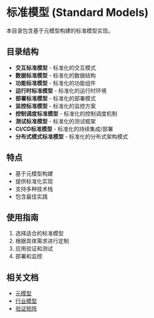 # 标准模型 (Standard Models)

本目录包含基于元模型构建的标准模型实现。

## 目录结构

- **交互标准模型** - 标准化的交互模式
- **数据标准模型** - 标准化的数据结构
- **功能标准模型** - 标准化的功能组件
- **运行时标准模型** - 标准化的运行时环境
- **部署标准模型** - 标准化的部署模式
- **监控标准模型** - 标准化的监控方案
- **控制调度标准模型** - 标准化的控制调度机制
- **测试标准模型** - 标准化的测试框架
- **CI/CD标准模型** - 标准化的持续集成/部署
- **分布式模式标准模型** - 标准化的分布式架构模式

## 特点

- 基于元模型构建
- 提供标准化实现
- 支持多种技术栈
- 包含最佳实践

## 使用指南

1. 选择适合的标准模型
2. 根据具体需求进行定制
3. 应用验证和测试
4. 部署和监控

## 相关文档

- [元模型](../meta-models/README.md)
- [行业模型](../industry-models/README.md)
- [验证矩阵](../../VERIFICATION_MATRIX.md)
